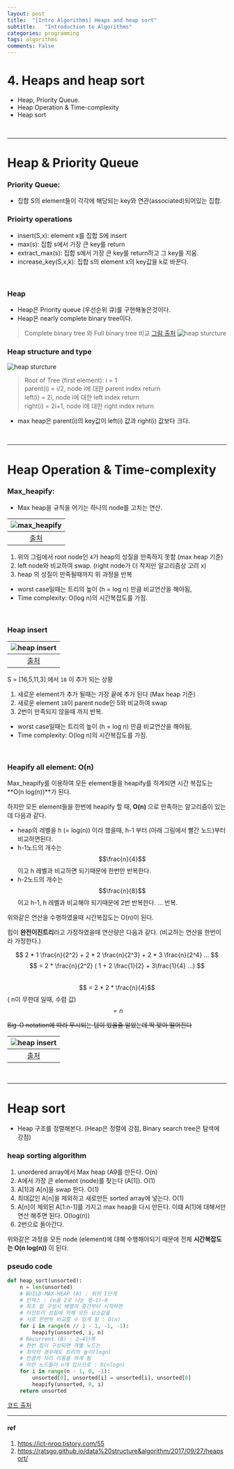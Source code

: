 ```yaml
---
layout: post
title:  "[Intro Algorithms] Heaps and heap sort"
subtitle:   "Introduction to Algorithms"
categories: programming
tags: algorithms
comments: False
---
```


# 4. Heaps and heap sort
- Heap, Priority Queue.
- Heap Operation & Time-complexity
- Heap sort

<br/>

---

# Heap & Priority Queue

### Priority Queue:
- 집합 S의 element들이 각각에 해당되는 key와 연관(associated)되어있는 집합.

### Prioirty operations
- insert(S,x): element x를 집합 S에 insert
- max(s): 집합 s에서 가장 큰 key를 return
- extract_max(s): 집합 s에서 가장 큰 key를 return하고 그 key를 지움.
- increase_key(S,x,k): 집합 s의 element x의 key값을 k로 바꾼다. 

<br/>

### Heap 
- Heap은 Priority queue (우선순위 큐)를 구현해놓은것이다.
- Heap은 nearly complete binary tree이다.

>Complete binary tree 와 Full binary tree 비교  [그림 출처](https://ict-nroo.tistory.com/55)
![heap sturcture](https://swha0105.github.io/assets/intro_algorithm/image/lec4_trees.PNG)


### Heap structure and type

![heap sturcture](https://swha0105.github.io/assets/intro_algorithm/image/lec4_heap.PNG)


> Root of Tree (first element): i = 1  
> parent(i) = i/2,  node i에 대한 parent index return  
> left(i) = 2i,  node i에 대한 left index return  
> right(i) = 2i+1,  node i에 대한 right index return  


- max heap은 parent(i)의 key값이  left(i) 값과 right(i) 값보다 크다.  

<br/>

---

# Heap Operation & Time-complexity


### Max_heapify:
- Max heap을 규칙을 어기는 하나의 node를 고치는 연산.  

|![max_heapify](https://swha0105.github.io/assets/intro_algorithm/image/lec4_maxheap.png)
|:--:| 
| [출처](https://ratsgo.github.io/data%20structure&algorithm/2017/09/27/heapsort/) |

1. 위의 그림에서 root node인 `4`가 heap의 성질을 만족하지 못함 (max heap 기준)
2. left node와 비교하여 swap. (right node가 더 작지만 알고리즘상 고려 x)
3. heap 의 성질이 만족될때까지 위 과정을 반복

- worst case일때는 트리의 높이 (h = log n) 만큼 비교연산을 해야됨, 
- Time complexity: O(log n)의 시간복잡도를 가짐. 

<br/>

### Heap insert

|![heap insert](https://swha0105.github.io/assets/intro_algorithm/image/lec4_insert.PNG)   
|:--:| 
| [출처](https://ratsgo.github.io/data%20structure&algorithm/2017/09/27/heapsort/) |

S = [16,5,11,3] 에서 `18` 이 추가 되는 상황 
1. 새로운 element가 추가 될때는 가장 끝에 추가 된다 (Max heap 기준)
2. 새로운 element `18`이 parent node인 5와 비교하여 swap
3. 2번이 만족되지 않을때 까지 반복.

- worst case일때는 트리의 높이 (h = log n) 만큼 비교연산을 해야됨, 
- Time complexity: O(log n)의 시간복잡도를 가짐. 


<br/>

### Heapify all element: O(n)
 
Max_heapify를 이용하여 모든 element들을 heapify를 하게되면 시간 복잡도는 **O(n log(n))**가 된다.

하지만 모든 element들을 한번에 heapify 할 때, **O(n)** 으로 만족하는 알고리즘이 있는데 다음과 같다.

- heap의 레벨을 h (= log(n)) 이라 했을때, h-1 부터 (아래 그림에서 빨간 노드)부터 비교하면된다.
- h-1노드의 개수는 $$\frac{n}{4}$$ 이고 h 레벨과 비교하면 되기때문에 한번만 반복한다.
- h-2노드의 개수는 $$\frac{n}{8}$$ 이고 h-1, h 레벨과 비교해야 되기때문에 2번 반복한다.
... 반복.

위와같은 연산을 수행하였을때 시간복잡도는 O(n)이 된다.

힙이 **완전이진트리**라고 가정하였을때 연산량은 다음과 같다. (비교하는 연산을 한번이라 가정한다.)
    

$$ 2 * 1 \frac{n}{2^2} + 2 * 2 \frac{n}{2^3} + 2 * 3 \frac{n}{2^4} ... $$ 
$$ = 2 * \frac{n}{2^2} ( 1 + 2 \frac{1}{2}  + 3\frac{1}{4} ...) $$   
$$ = 2 * 2 * \frac{n}{4}$$  ( n이 무한대 일때, 수렴 값)  
$$ = n $$   
  

~~Big-O notation에 따라 무시되는 텀이 있을줄 알았는데 딱 맞아 떨어진다~~

|![heap insert](https://swha0105.github.io/assets/intro_algorithm/image/lec4_buildheap.PNG)   
|:--:| 
| [출처](https://ratsgo.github.io/data%20structure&algorithm/2017/09/27/heapsort/) |


<br/>

---

# Heap sort
- Heap 구조를 정렬해본다. (Heap은 정렬에 강점, Binary search tree은 탐색에 강점)


### heap sorting algorithm
1. unordered array에서 Max heap (A9를 만든다. O(n)
2. A에서 가장 큰 element (node)를 찾는다 (A[1]). O(1)
3. A[1]과 A[n]을 swap 한다. O(1)
4. 최대값인 A[n]을 제외하고 새로만든 sorted array에 넣는다. O(1)
5. A[n]이 제외된 A[1:n-1]를 가지고 max heap을 다시 만든다. 이떄 A[1]에 대해서만 연산 해주면 된다. O(log(n))
6. 2번으로 돌아간다.

위와같은 과정을 모든 node (element)에 대해 수행해야되기 때문에 전체 **시간복잡도는 O(n log(n))** 이 된다.

### pseudo code
``` python
def heap_sort(unsorted):
    n = len(unsorted)
    # BUILD-MAX-HEAP (A) : 위의 1단계
    # 인덱스 : (n을 2로 나눈 몫-1)~0
    # 최초 힙 구성시 배열의 중간부터 시작하면 
    # 이진트리 성질에 의해 모든 요소값을 
    # 서로 한번씩 비교할 수 있게 됨 : O(n)
    for i in range(n // 2 - 1, -1, -1):
        heapify(unsorted, i, n)
    # Recurrent (B) : 2~4단계
    # 한번 힙이 구성되면 개별 노드는
    # 최악의 경우에도 트리의 높이(logn)
    # 만큼의 자리 이동을 하게 됨
    # 이런 노드들이 n개 있으므로 : O(nlogn)
    for i in range(n - 1, 0, -1):
        unsorted[0], unsorted[i] = unsorted[i], unsorted[0]
        heapify(unsorted, 0, i)
    return unsorted
```

[코드 출처](https://ratsgo.github.io/data%20structure&algorithm/2017/09/27/heapsort/)




--- 

#### ref 

1. https://ict-nroo.tistory.com/55
2. https://ratsgo.github.io/data%20structure&algorithm/2017/09/27/heapsort/



<script>
MathJax.Hub.Queue(["Typeset",MathJax.Hub]);
</script>


<script>
MathJax = {
  tex: {
    inlineMath: [['$', '$'], ['\\(', '\\)']]
  },
  svg: {
    fontCache: 'global'
  }
};
</script>
<script type="text/javascript" id="MathJax-script" async
  src="https://cdn.jsdelivr.net/npm/mathjax@3/es5/tex-svg.js">
</script>
